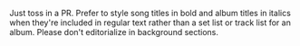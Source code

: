 Just toss in a PR.  Prefer to style song titles in bold and album titles in italics when they're included in regular text rather than a set list or track list for an album.  Please don't editorialize in background sections.
